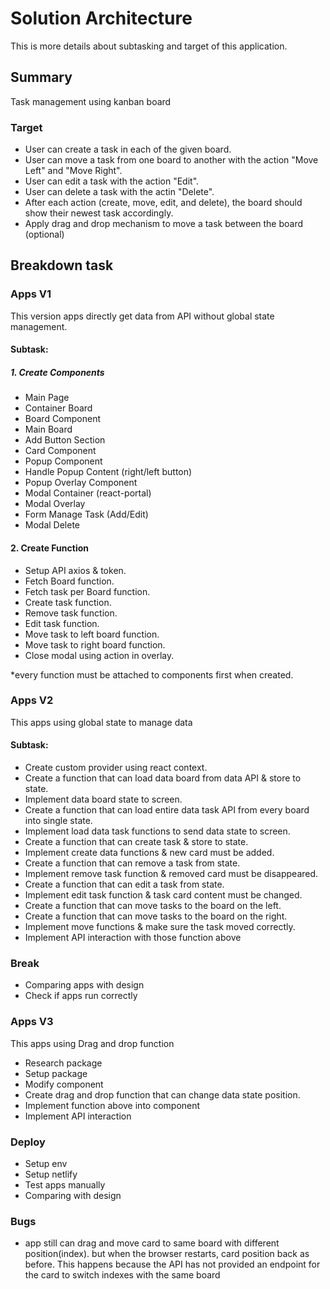 # Solution Architecture

This is more details about subtasking and target of this application.

## Summary

Task management using kanban board


### Target

- User can create a task in each of the given board.
- User can move a task from one board to another with the action "Move Left" and "Move Right".
- User can edit a task with the action "Edit".
- User can delete a task with the actin "Delete".
- After each action (create, move, edit, and delete), the board should show their newest task accordingly.
- Apply drag and drop mechanism to move a task between the board (optional)




## Breakdown task

### Apps V1

This version apps directly get data from API without global state management.

#### Subtask:

##### 1. Create Components
  * Main Page
  * Container Board
  * Board Component
  * Main Board
  * Add Button Section
  * Card Component
  * Popup Component
  * Handle Popup Content (right/left button)
  * Popup Overlay Component
  * Modal Container (react-portal)
  * Modal Overlay
  * Form Manage Task (Add/Edit)
  * Modal Delete

#### 2. Create Function

 * Setup API axios & token.
 * Fetch Board function.
 * Fetch task per Board function.
 * Create task function.
 * Remove task function.
 * Edit task function.
 * Move task to left board function.
 * Move task to right board function.
 * Close modal using action in overlay.

*every function must be attached to components first when created.

### Apps V2

This apps using global state to manage data

#### Subtask:
* Create custom provider using react context.
* Create a function that can load data board from data API & store to state.
* Implement data board state to screen.
* Create a function that can load entire data task API from every board into single state.
* Implement load data task functions to send data state to screen.
* Create a function that can create task & store to state.
* Implement create data functions & new card must be added.
* Create a function that can remove a task from state.
* Implement remove task function & removed card must be disappeared.
* Create a function that can edit a task from state.
* Implement edit task function & task card content must be changed.
* Create a function that can move tasks to the board on the left.
* Create a function that can move tasks to the board on the right.
* Implement move functions & make sure the task moved correctly.
* Implement API interaction with those function above 

### Break
* Comparing apps with design
* Check if apps run correctly

### Apps V3
This apps using Drag and drop function

* Research package
* Setup package
* Modify component
* Create drag and drop function that can change data state position.
* Implement function above into component
* Implement API interaction

### Deploy
* Setup env
* Setup netlify
* Test apps manually
* Comparing with design



### Bugs
* app still can drag and move card to same board with different position(index). but when the browser restarts, card position back as before. This happens because the API has not provided an endpoint for the card to switch indexes with the same board